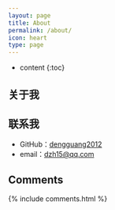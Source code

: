 ```yaml
---
layout: page
title: About
permalink: /about/
icon: heart
type: page
---
```


* content
{:toc}

## 关于我


## 联系我

* GitHub：[dengguang2012](https://github.com/dengguang2012)
* email：dzh15@qq.com


## Comments

{% include comments.html %}
